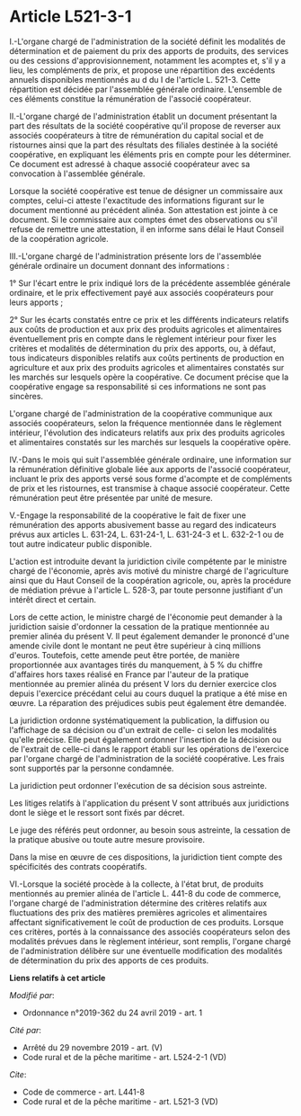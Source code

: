 # Article L521-3-1

I.-L'organe chargé de l'administration de la société définit les modalités de détermination et de paiement du prix des
apports de produits, des services ou des cessions d'approvisionnement, notamment les acomptes et, s'il y a lieu, les
compléments de prix, et propose une répartition des excédents annuels disponibles mentionnés au d du I de l'article L. 521-3.
Cette répartition est décidée par l'assemblée générale ordinaire. L'ensemble de ces éléments constitue la rémunération de
l'associé coopérateur.

II.-L'organe chargé de l'administration établit un document présentant la part des résultats de la société coopérative qu'il
propose de reverser aux associés coopérateurs à titre de rémunération du capital social et de ristournes ainsi que la part
des résultats des filiales destinée à la société coopérative, en expliquant les éléments pris en compte pour les déterminer.
Ce document est adressé à chaque associé coopérateur avec sa convocation à l'assemblée générale.

Lorsque la société coopérative est tenue de désigner un commissaire aux comptes, celui-ci atteste l'exactitude des
informations figurant sur le document mentionné au précédent alinéa. Son attestation est jointe à ce document. Si le
commissaire aux comptes émet des observations ou s'il refuse de remettre une attestation, il en informe sans délai le Haut
Conseil de la coopération agricole.

III.-L'organe chargé de l'administration présente lors de l'assemblée générale ordinaire un document donnant des
informations :

1° Sur l'écart entre le prix indiqué lors de la précédente assemblée générale ordinaire, et le prix effectivement payé aux
associés coopérateurs pour leurs apports ;

2° Sur les écarts constatés entre ce prix et les différents indicateurs relatifs aux coûts de production et aux prix des
produits agricoles et alimentaires éventuellement pris en compte dans le règlement intérieur pour fixer les critères et
modalités de détermination du prix des apports, ou, à défaut, tous indicateurs disponibles relatifs aux coûts pertinents de
production en agriculture et aux prix des produits agricoles et alimentaires constatés sur les marchés sur lesquels opère la
coopérative. Ce document précise que la coopérative engage sa responsabilité si ces informations ne sont pas sincères.

L'organe chargé de l'administration de la coopérative communique aux associés coopérateurs, selon la fréquence mentionnée
dans le règlement intérieur, l'évolution des indicateurs relatifs aux prix des produits agricoles et alimentaires constatés
sur les marchés sur lesquels la coopérative opère.

IV.-Dans le mois qui suit l'assemblée générale ordinaire, une information sur la rémunération définitive globale liée aux
apports de l'associé coopérateur, incluant le prix des apports versé sous forme d'acompte et de compléments de prix et les
ristournes, est transmise à chaque associé coopérateur. Cette rémunération peut être présentée par unité de mesure.

V.-Engage la responsabilité de la coopérative le fait de fixer une rémunération des apports abusivement basse au regard des
indicateurs prévus aux articles L. 631-24, L. 631-24-1, L. 631-24-3 et L. 632-2-1 ou de tout autre indicateur public
disponible.

L'action est introduite devant la juridiction civile compétente par le ministre chargé de l'économie, après avis motivé du
ministre chargé de l'agriculture ainsi que du Haut Conseil de la coopération agricole, ou, après la procédure de médiation
prévue à l'article L. 528-3, par toute personne justifiant d'un intérêt direct et certain.

Lors de cette action, le ministre chargé de l'économie peut demander à la juridiction saisie d'ordonner la cessation de la
pratique mentionnée au premier alinéa du présent V. Il peut également demander le prononcé d'une amende civile dont le
montant ne peut être supérieur à cinq millions d'euros. Toutefois, cette amende peut être portée, de manière proportionnée
aux avantages tirés du manquement, à 5 % du chiffre d'affaires hors taxes réalisé en France par l'auteur de la pratique
mentionnée au premier alinéa du présent V lors du dernier exercice clos depuis l'exercice précédant celui au cours duquel la
pratique a été mise en œuvre. La réparation des préjudices subis peut également être demandée.

La juridiction ordonne systématiquement la publication, la diffusion ou l'affichage de sa décision ou d'un extrait de celle-
ci selon les modalités qu'elle précise. Elle peut également ordonner l'insertion de la décision ou de l'extrait de celle-ci
dans le rapport établi sur les opérations de l'exercice par l'organe chargé de l'administration de la société coopérative.
Les frais sont supportés par la personne condamnée.

La juridiction peut ordonner l'exécution de sa décision sous astreinte.

Les litiges relatifs à l'application du présent V sont attribués aux juridictions dont le siège et le ressort sont fixés par
décret.

Le juge des référés peut ordonner, au besoin sous astreinte, la cessation de la pratique abusive ou toute autre mesure
provisoire.

Dans la mise en œuvre de ces dispositions, la juridiction tient compte des spécificités des contrats coopératifs.

VI.-Lorsque la société procède à la collecte, à l'état brut, de produits mentionnés au premier alinéa de l'article L. 441-8
du code de commerce, l'organe chargé de l'administration détermine des critères relatifs aux fluctuations des prix des
matières premières agricoles et alimentaires affectant significativement le coût de production de ces produits. Lorsque ces
critères, portés à la connaissance des associés coopérateurs selon des modalités prévues dans le règlement intérieur, sont
remplis, l'organe chargé de l'administration délibère sur une éventuelle modification des modalités de détermination du prix
des apports de ces produits.

**Liens relatifs à cet article**

_Modifié par_:

  - Ordonnance n°2019-362 du 24 avril 2019 - art. 1

_Cité par_:

  - Arrêté du 29 novembre 2019 - art. (V)
  - Code rural et de la pêche maritime - art. L524-2-1 (VD)

_Cite_:

  - Code de commerce - art. L441-8
  - Code rural et de la pêche maritime - art. L521-3 (VD)
